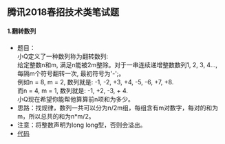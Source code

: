 腾讯2018春招技术类笔试题
----
#### 1.翻转数列
* 题目：<br>
小Q定义了一种数列称为翻转数列:<br>
给定整数n和m, 满足n能被2m整除。对于一串连续递增整数数列1, 2, 3, 4..., 每隔m个符号翻转一次, 最初符号为'-';。<br>
例如n = 8, m = 2, 数列就是: -1, -2, +3, +4, -5, -6, +7, +8.<br>
而n = 4, m = 1, 数列就是: -1, +2, -3, + 4.<br>
小Q现在希望你能帮他算算前n项和为多少。 <br>
* 思路：找规律，数列一共可以分为n/2m组，每组含有m对数字，每对的和为m，所以总共的和为n*m/2。
* 注意：将整数声明为long long型，否则会溢出。
* [代码](https://github.com/Tramac/NewCoder/blob/master/Tencent2018Spring/ReverseNumbers.cpp)
